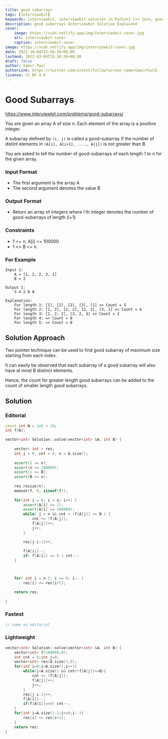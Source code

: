 ```yaml
---
title: good subarrays
tags: [interviewbit]
keywords: interviewbit, interviewbit solution in Python3 C++ Java, good subarrays solution
description: good subarrays Interviewbit Solution Explained
cover:
    image: https://scdn.netlify.app/img/interviewbit-cover.jpg
    alt: interviewbit-cover
    caption: interviewbit-cover
image: https://scdn.netlify.app/img/interviewbit-cover.jpg
date: 2021-10-04T15:58:26+08:00
lastmod: 2022-03-04T15:58:26+08:00
draft: false
author: Samir Paul
authorLink: https://twitter.com/intent/follow?screen_name=SamirPaulb
license: CC BY 4.0
---
```


# Good Subarrays

https://www.interviewbit.com/problems/good-subarrays/

You are given an array A of size n. Each element of the array is a positive integer.

A subarray defined by `(i, j)` is called a good-subarray if the number of distint elements in
`(A[i], A[i+1], ...., A[j])` is not greater than B.

You are asked to tell the number of good-subarrays of each length 1 to n for the given array.

### Input Format

* The first argument is the array A
* The second argument denotes the value B

### Output Format

* Return an array of integers where i'th integer denotes the number of good-subarrays of length (i+1)

### Constraints

* 1 <= n, A[i] <= 100000
* 1 <= B <= n

### For Example
```
Input 1:
    A = [1, 2, 2, 3, 1]
    B = 2
    
Output 1:
    5 4 2 0 0

Explanation:
    For length 1: [1], [2], [2], [3], [1] => Count = 5
    For length 2: [1, 2], [2, 2], [2, 3], [3, 1] => Count = 4
    For length 3: [1, 2, 2], [2, 2, 3] => Count = 2
    For length 4: => Count = 0
    For length 5: => Count = 0
```
## Solution Approach

Two pointer technique can be used to find good subarray of maximum size starting from each index.

It can easily be observed that each subarray of a good subarray will also have at most B distinct elements.

Hence, the count for greater length good subarrays can be added to the count of smaller length good subarrays.

## Solution

### Editorial
```cpp
const int N = 1e5 + 10;
int f[N];

vector<int> Solution::solve(vector<int> &A, int B) {
    
    vector< int > res;
    int j = 0, cnt = 0, n = A.size();
    
    assert(1 <= n);
    assert(n <= 100000);
    assert(1 <= B);
    assert(B <= n);
    
    res.resize(n);
    memset(f, 0, sizeof(f));
    
    for(int i = 0; i < n; i++) {
        assert(A[i] >= 1);
        assert(A[i] <= 100000);
        while( j < n && cnt + !f[A[j]] <= B ) {
            cnt += !f[A[j]];
            f[A[j]]++;
            j++;
        }

        res[j-i-1]++;
        
        f[A[i]]--;
        if( f[A[i]] == 0 ) cnt--;
    }



    for( int i = n-2; i >= 0; i-- )
        res[i] += res[i+1];

    return res;
    
}
```

### Fastest
```cpp
// same as editorial
```

### Lightweight
```cpp
vector<int> Solution::solve(vector<int> &A, int B) {
    vector<int> f(100000,0);
    int cnt = 0;int j=0;
    vector<int> res(A.size(),0);
    for(int i=0;i<A.size();i++){
        while(j<A.size() && cnt+!f[A[j]]<=B){
            cnt += !f[A[j]];
            f[A[j]]++;
            j++;
        }
        res[j-i-1]++;
        f[A[i]]--;
        if(f[A[i]]==0) cnt--;
    }
    for(int i=A.size()-2;i>=0;i--){
        res[i] += res[i+1];
    }
    return res;
}
```

